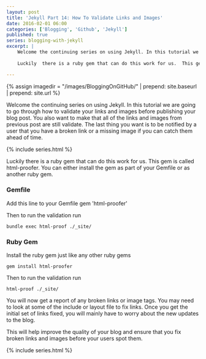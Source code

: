 ```yaml
---
layout: post
title: 'Jekyll Part 14: How To Validate Links and Images'
date: 2016-02-01 06:00
categories: ['Blogging', 'Github', 'Jekyll']
published: true
series: blogging-with-jekyll 
excerpt: |
    Welcome the continuing series on using Jekyll. In this tutorial we are going to go through how to validate your links and images before publishing your blog post.  You also want to make that all of the links and images from previous post are still validate.  The last thing you want is to be notified by a user that you have a broken link or a missing image if you can catch them ahead of time.  
    
    Luckily  there is a ruby gem that can do this work for us.  This gem is called html-proofer.

---
```


{% assign imagedir = "/images/BloggingOnGitHub/" | prepend: site.baseurl | prepend: site.url %}

Welcome the continuing series on using Jekyll. In this tutorial we are going to go through how to validate your links and images before publishing your blog post.  You also want to make that all of the links and images from previous post are still validate.  The last thing you want is to be notified by a user that you have a broken link or a missing image if you can catch them ahead of time.  

{% include series.html %}


Luckily there is a ruby gem that can do this work for us.  This gem is called html-proofer.  You can either install the gem as part of your Gemfile or as another ruby gem. 

### Gemfile 

Add this line to your Gemfile
	gem 'html-proofer'
	
Then to run the validation run 

	bundle exec html-proof ./_site/
	
### Ruby Gem 

Install the ruby gem just like any other ruby gems 

	gem install html-proofer 
	
Then to run the validation run 

	html-proof ./_site/
	
You will now get a report of any broken links or image tags.  You may need to look at some of the include or  layout file to fix links.  Once you get the initial set of links fixed, you will mainly have to worry about the new updates to the blog.

This will help improve the quality of your blog and ensure that you fix broken links and images before your users spot them.

{% include series.html %}
